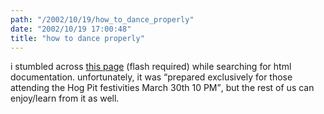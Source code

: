 ```yaml
---
path: "/2002/10/19/how_to_dance_properly" 
date: "2002/10/19 17:00:48" 
title: "how to dance properly" 
---
```

<p>i stumbled across <a href="http://www.zefrank.com/invite/swfs/index2.html">this page</a> (flash required) while searching for html documentation. unfortunately, it was <q>prepared exclusively for those attending the Hog Pit festivities March 30th 10 PM</q>, but the rest of us can enjoy/learn from it as well.</p>